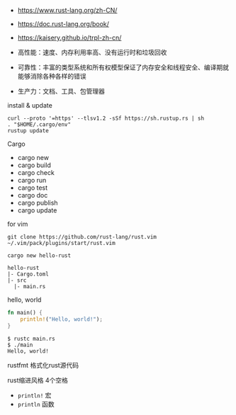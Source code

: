 - https://www.rust-lang.org/zh-CN/
- https://doc.rust-lang.org/book/
- https://kaisery.github.io/trpl-zh-cn/

- 高性能：速度、内存利用率高、没有运行时和垃圾回收
- 可靠性：丰富的类型系统和所有权模型保证了内存安全和线程安全、编译期就能够消除各种各样的错误
- 生产力：文档、工具、包管理器

install & update

```shell
curl --proto '=https' --tlsv1.2 -sSf https://sh.rustup.rs | sh
. "$HOME/.cargo/env"
rustup update
```

Cargo

- cargo new
- cargo build
- cargo check
- cargo run
- cargo test
- cargo doc
- cargo publish
- cargo update

for vim

```
git clone https://github.com/rust-lang/rust.vim ~/.vim/pack/plugins/start/rust.vim
```

`cargo new hello-rust`

```
hello-rust
|- Cargo.toml
|- src
  |- main.rs
```

hello, world

```rust
fn main() {
    println!("Hello, world!");
}
```

```shell
$ rustc main.rs
$ ./main
Hello, world!
```

rustfmt 格式化rust源代码

rust缩进风格 4个空格

- `println!` 宏
- `println`  函数

